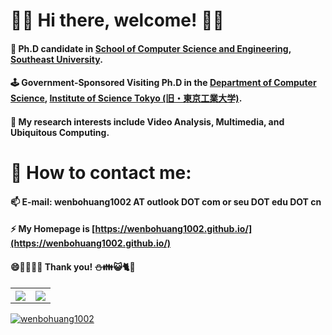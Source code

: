 # 👋💬 Hi there, welcome! 🧷🚀
#### 🔭 Ph.D candidate in <a href="https://cse.seu.edu.cn/">School of Computer Science and Engineering</a>, <a href="https://www.seu.edu.cn/">Southeast University</a>. 
#### 🕹️ Government-Sponsored Visiting Ph.D in the <a href="https://educ.titech.ac.jp/cs/">Department of Computer Science</a>, <a href="https://www.isct.ac.jp/">Institute of Science Tokyo (旧・東京工業大学)</a>.
#### 🌱 My research interests include Video Analysis, Multimedia, and Ubiquitous Computing.
# 🎡 How to contact me: 
#### 📫 E-mail: wenbohuang1002 AT outlook DOT com or seu DOT edu DOT cn
#### ⚡ My Homepage is [https://wenbohuang1002.github.io/](https://wenbohuang1002.github.io/)
#### 😄🦅🚁👯🗿 Thank you! ⛄👪😺🐈🔬
<table>
  <tr>
    <th><img src="https://github-readme-stats.vercel.app/api?username=wenbohuang1002&show_icons=true&count_private=true&hide=prs&theme=dark"/></th>
    <th><img src="https://github-readme-stats.vercel.app/api/top-langs/?username=wenbohuang1002&layout=compact&hide_border=true&langs_count=10&theme=dark"/></th>
  </tr>
  <tr>
   
  </tr>
</table>

[![wenbohuang1002](https://count.getloli.com/get/@wenbohuang1002)](https://wenbohuang1002.github.io)

  
<!--
**wenbohuang1002/wenbohuang1002** is a ✨ _special_ ✨ repository because its `README.md` (this file) appears on your GitHub profile.

Here are some ideas to get you started:

- 🔭 I’m currently working on ...
- 🌱 I’m currently learning ...
- 👯 I’m looking to collaborate on ...
- 🤔 I’m looking for help with ...
- 💬 Ask me about ...
- 📫 How to reach me: ...
- 😄 Pronouns: ...
- ⚡ Fun fact: ...
-->
